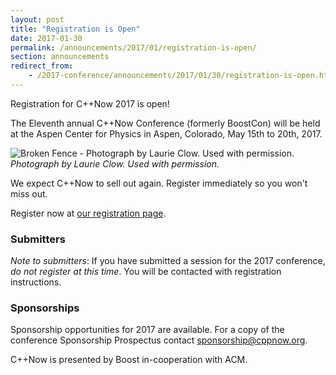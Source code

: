 ```yaml
---
layout: post
title: "Registration is Open"
date: 2017-01-30
permalink: /announcements/2017/01/registration-is-open/
section: announcements
redirect_from:
    - /2017-conference/announcements/2017/01/30/registration-is-open.html
---
```


Registration for C++Now 2017 is open!

The Eleventh annual C++Now Conference (formerly BoostCon) will be held at the Aspen Center for Physics in Aspen, Colorado, May 15th to 20th, 2017.

![Broken Fence - Photograph by Laurie Clow. Used with permission.](/assets/img/posts/2017/BrokenFenceByLaurieClow.jpg "Broken Fence - Photograph by Laurie Clow. Used with permission.")
<br>
*Photograph by Laurie Clow. Used with permission.*

We expect C++Now to sell out again. Register immediately so you won't miss out.

<!--break-->

Register now at [our registration page](https://cppnow2017.eventbrite.com/).

### Submitters

*Note to submitters*: If you have submitted a session for the 2017 conference, *do not register at this time*. You will be contacted with registration instructions.

### Sponsorships

Sponsorship opportunities for 2017 are available. For a copy of the conference Sponsorship Prospectus contact [sponsorship@cppnow.org](mailto:sponsorship@cppnow.org).

C++Now is presented by Boost in-cooperation with ACM.
